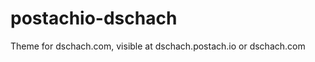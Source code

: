postachio-dschach
=================

Theme for dschach.com, visible at dschach.postach.io or dschach.com
